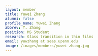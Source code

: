 ```yaml
---
layout: member
title: Yuwei Zhang
alumni: false 
profile_name: Yuwei Zhang 
abbrev: Y. Zhang
position: MS Student
research: Glass transition in thin films
email: yuwzhang at seas.upenn.edu
image: /images/members/yuwei-zhang.jpg
---
```


